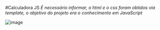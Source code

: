 #Calculadora JS
*É necessário informar, o html e o css foram obtidos via template, o objetivo do projeto era o conhecimento em JavaScript*

![image](https://user-images.githubusercontent.com/72417905/138019555-9ddc4d9f-7b85-460d-a3be-54724fc1580f.png)


